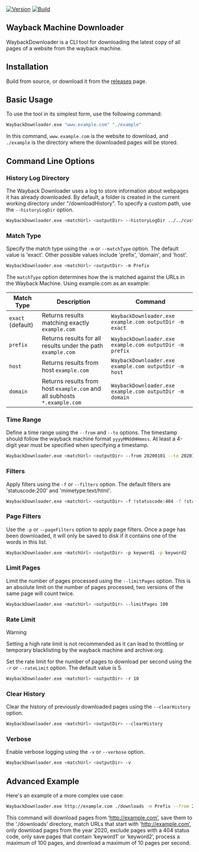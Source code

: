 [![Version](https://img.shields.io/github/v/tag/JakeYallop/WaybackDownloader?sort=semver&label=Wayback%20Downloader)](https://github.com/JakeYallop/WaybackDownloader/releases)
[![Build](https://github.com/JakeYallop/WaybackDownloader/actions/workflows/build-and-test.yml/badge.svg)](https://github.com/JakeYallop/WaybackDownloader/actions/workflows/build-and-test.yml)

## Wayback Machine Downloader

WaybackDownloader is a CLI tool for downloading the latest copy of all pages of a website from the wayback machine.

## Installation
Build from source, or download it from the [releases](https://github.com/JakeYallop/WaybackDownloader/releases) page.

## Basic Usage

To use the tool in its simplest form, use the following command:

```bash
WaybackDownloader.exe "www.example.com" "./example"
```

In this command, `www.example.com` is the website to download, and `./example` is the directory where the downloaded pages will be stored.

## Command Line Options

### History Log Directory
The Wayback Downloader uses a log to store information about webpages it has already downloaded. By default, a folder is created in the current working directory under "/downloadHistory". To specify a custom path, use the `--historyLogDir` option.
```bash
WaybackDownloader.exe <matchUrl> <outputDir> --historyLogDir ../../customHistoryLogFolder
```

### Match Type

Specify the match type using the `-m` or `--matchType` option. The default value is 'exact'. Other possible values include 'prefix', 'domain', and 'host'.

```bash
WaybackDownloader.exe <matchUrl> <outputDir> -m Prefix
```

The `matchType` option determines how the <matchUrl> is matched against the URLs in the Wayback Machine. Using example.com as an example:

| Match Type | Description | Command |
|------------|-------------|---------|
| `exact` (default) | Returns results matching exactly `example.com` | `WaybackDownloader.exe example.com outputDir -m exact` |
| `prefix` | Returns results for all results under the path `example.com` | `WaybackDownloader.exe example.com outputDir -m prefix` |
| `host` | Returns results from host `example.com` | `WaybackDownloader.exe example.com outputDir -m host` |
| `domain` | Returns results from host `example.com` and all subhosts `*.example.com` | `WaybackDownloader.exe example.com outputDir -m domain` |

### Time Range

Define a time range using the `--from` and `--to` options. The timestamp should follow the wayback machine format `yyyyMMddHHmmss`. At least a 4-digit year must be specified when specifying a timestamp.

```bash
WaybackDownloader.exe <matchUrl> <outputDir> --from 20200101 --to 20201231
```

### Filters

Apply filters using the `-f` or `--filters` option. The default filters are 'statuscode:200' and 'mimetype:text/html'.

```bash
WaybackDownloader.exe <matchUrl> <outputDir> -f !statuscode:404 -f !statuscode:302
```

### Page Filters

Use the `-p` or `--pageFilters` option to apply page filters. Once a page has been downloaded, it will only be saved to disk if it contains one of the words in this list.

```bash
WaybackDownloader.exe <matchUrl> <outputDir> -p keyword1 -p keyword2
```

### Limit Pages

Limit the number of pages processed using the `--limitPages` option. This is an absolute limit on the number of pages processed, two versions of the same page will count twice.

```bash
WaybackDownloader.exe <matchUrl> <outputDir> --limitPages 100
```

### Rate Limit

> [!WARNING]
> Setting a high rate limit is not recommended as it can lead to throttling or temporary blacklisting by the wayback machine and archive.org.

Set the rate limit for the number of pages to download per second using the `-r` or `--rateLimit` option. The default value is 5.

```bash
WaybackDownloader.exe <matchUrl> <outputDir> -r 10
```

### Clear History

Clear the history of previously downloaded pages using the `--clearHistory` option.

```bash
WaybackDownloader.exe <matchUrl> <outputDir> --clearHistory
```

### Verbose

Enable verbose logging using the `-v` or `--verbose` option.

```bash
WaybackDownloader.exe <matchUrl> <outputDir> -v
```

## Advanced Example

Here's an example of a more complex use case:

```bash
WaybackDownloader.exe http://example.com ./downloads -m Prefix --from 20200101 --to 20201231 -f !statuscode:404 -p keyword1 -p keyword2 --limitPages 100 -r 10
```

This command will download pages from ‘http://example.com’, save them to the ‘./downloads’ directory, match URLs that start with ‘http://example.com’, only download pages from the year 2020, exclude pages with a 404 status code, only save pages that contain ‘keyword1’ or ‘keyword2’, process a maximum of 100 pages, and download a maximum of 10 pages per second. 
